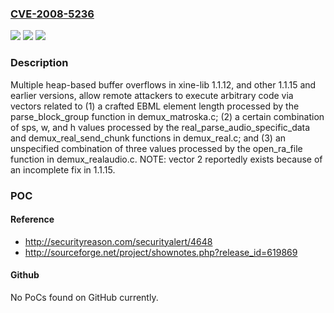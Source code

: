 ### [CVE-2008-5236](https://cve.mitre.org/cgi-bin/cvename.cgi?name=CVE-2008-5236)
![](https://img.shields.io/static/v1?label=Product&message=n%2Fa&color=blue)
![](https://img.shields.io/static/v1?label=Version&message=n%2Fa&color=blue)
![](https://img.shields.io/static/v1?label=Vulnerability&message=n%2Fa&color=brighgreen)

### Description

Multiple heap-based buffer overflows in xine-lib 1.1.12, and other 1.1.15 and earlier versions, allow remote attackers to execute arbitrary code via vectors related to (1) a crafted EBML element length processed by the parse_block_group function in demux_matroska.c; (2) a certain combination of sps, w, and h values processed by the real_parse_audio_specific_data and demux_real_send_chunk functions in demux_real.c; and (3) an unspecified combination of three values processed by the open_ra_file function in demux_realaudio.c.  NOTE: vector 2 reportedly exists because of an incomplete fix in 1.1.15.

### POC

#### Reference
- http://securityreason.com/securityalert/4648
- http://sourceforge.net/project/shownotes.php?release_id=619869

#### Github
No PoCs found on GitHub currently.

